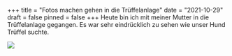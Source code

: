 +++
title = "Fotos machen gehen in die Trüffelanlage"
date = "2021-10-29"
draft = false
pinned = false
+++
Heute bin ich mit meiner Mutter in die Trüffelanlage gegangen. Es war sehr eindrücklich zu sehen wie unser Hund Trüffel suchte. 

![](image00002-480x640-.jpg)